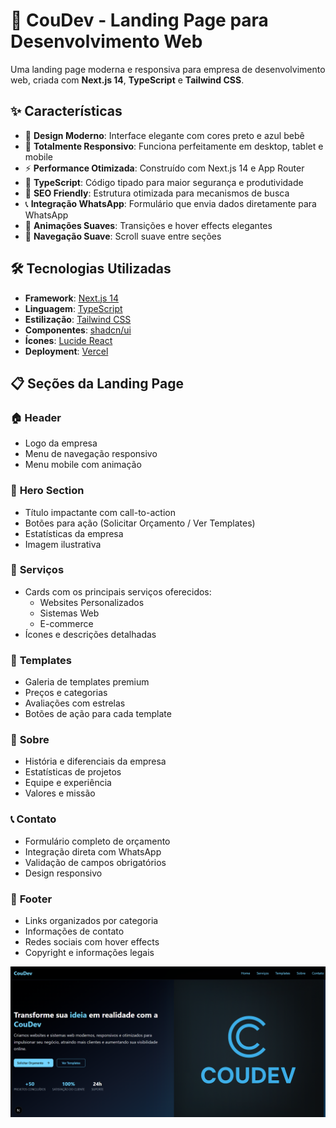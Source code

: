 # 🚀 CouDev - Landing Page para Desenvolvimento Web

Uma landing page moderna e responsiva para empresa de desenvolvimento web, criada com **Next.js 14**, **TypeScript** e **Tailwind CSS**.



## ✨ **Características**

- 🎨 **Design Moderno**: Interface elegante com cores preto e azul bebê
- 📱 **Totalmente Responsivo**: Funciona perfeitamente em desktop, tablet e mobile
- ⚡ **Performance Otimizada**: Construído com Next.js 14 e App Router
- 🔧 **TypeScript**: Código tipado para maior segurança e produtividade
- 🎯 **SEO Friendly**: Estrutura otimizada para mecanismos de busca
- 📞 **Integração WhatsApp**: Formulário que envia dados diretamente para WhatsApp
- 🌟 **Animações Suaves**: Transições e hover effects elegantes
- 🔗 **Navegação Suave**: Scroll suave entre seções

## 🛠️ **Tecnologias Utilizadas**

- **Framework**: [Next.js 14](https://nextjs.org/)
- **Linguagem**: [TypeScript](https://www.typescriptlang.org/)
- **Estilização**: [Tailwind CSS](https://tailwindcss.com/)
- **Componentes**: [shadcn/ui](https://ui.shadcn.com/)
- **Ícones**: [Lucide React](https://lucide.dev/)
- **Deployment**: [Vercel](https://vercel.com/)

## 📋 **Seções da Landing Page**

### 🏠 **Header**
- Logo da empresa
- Menu de navegação responsivo
- Menu mobile com animação

### 🎯 **Hero Section**
- Título impactante com call-to-action
- Botões para ação (Solicitar Orçamento / Ver Templates)
- Estatísticas da empresa
- Imagem ilustrativa

### 💼 **Serviços**
- Cards com os principais serviços oferecidos:
  - Websites Personalizados
  - Sistemas Web
  - E-commerce
- Ícones e descrições detalhadas

### 🎨 **Templates**
- Galeria de templates premium
- Preços e categorias
- Avaliações com estrelas
- Botões de ação para cada template

### 👥 **Sobre**
- História e diferenciais da empresa
- Estatísticas de projetos
- Equipe e experiência
- Valores e missão

### 📞 **Contato**
- Formulário completo de orçamento
- Integração direta com WhatsApp
- Validação de campos obrigatórios
- Design responsivo

### 🔗 **Footer**
- Links organizados por categoria
- Informações de contato
- Redes sociais com hover effects
- Copyright e informações legais

<img src="https://raw.githubusercontent.com/Douglasl10/minha-landing-page/refs/heads/master/src/assets/capa.png"/>

